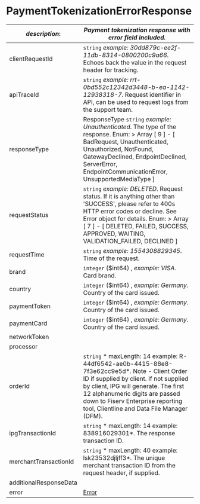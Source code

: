 
# PaymentTokenizationErrorResponse

| *description*:   | *Payment tokenization response with error field included.*|
|----|----|
| clientRequestId |    ``` string ```  *example:   30dd879c-ee2f-11db-8314-0800200c9a66*. Echoes back the value in the request header for tracking.|
| apiTraceId |    ``` string ```  *example: rrt-0bd552c12342d3448-b-ea-1142-12938318-7*. Request identifier in API, can be used to request logs from the support team.|
| responseType | ResponseType   ``` string ```  *example: Unauthenticated*. The type of the response. Enum:    > Array [ 9 ] - [ BadRequest, Unauthenticated, Unauthorized, NotFound, GatewayDeclined, EndpointDeclined, ServerError, EndpointCommunicationError, UnsupportedMediaType ]|
| requestStatus |    ``` string ```  *example: DELETED*. Request status. If it is anything other than 'SUCCESS', please refer to 400s HTTP error codes or decline. See Error object for details. Enum:    > Array [ 7 ] - [ DELETED, FAILED, SUCCESS, APPROVED, WAITING, VALIDATION_FAILED, DECLINED ]|
| requestTime |    ``` string ```   *example:   1554308829345*. Time of the request.|
| brand |    ``` integer ``` ($int64) ,  *example:   VISA*. Card brand.|
| country |    ``` integer ``` ($int64) ,  *example:   Germany*. Country of the card issued.|
| paymentToken |    ``` integer ``` ($int64) ,  *example:   Germany*. Country of the card issued.|
| paymentCard |    ``` integer ``` ($int64) ,  *example:   Germany*. Country of the card issued.|
| networkToken |   |  
| processor |   |   
| orderId |    ``` string ```  * maxLength: 14  example: R-44df6542-ae0b-4415-88e8-7f3e62cc9e5d*. Note - Client Order ID if supplied by client. If not supplied by client, IPG will generate. The first 12 alphanumeric digits are passed down to Fiserv Enterprise reporting tool, Clientline and Data File Manager (DFM).|
| ipgTransactionId | ``` string ```  * maxLength: 14  example: 838916029301*. The response transaction ID.|
| merchantTransactionId | ``` string ```  * maxLength: 40  example: lsk23532djljff3*. The unique merchant transaction ID from the request header, if supplied.|
| additionalResponseData |  |
| error | [Error](?path=docs/schemas-md/Error.md)|   
  

